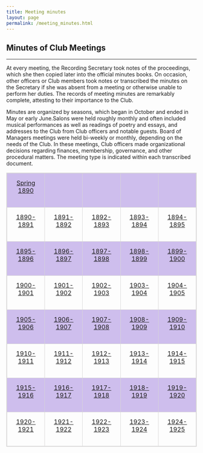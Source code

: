 ```yaml
---
title: Meeting minutes
layout: page
permalink: /meeting_minutes.html
---
```

<style>
    td, th {
        width: 200px;
        height: 90px;
        padding: 15px;
        text-align: center;
        vertical-align: top;
    }
    tr:nth-child(odd) {
        background-color: #cebeed;
    }
    table, th, td {
        border: 1px solid #d7d6d6;
    }
</style>

## Minutes of Club Meetings
***

At every meeting, the Recording Secretary took notes of the proceedings, which she then copied later into the official minutes books. On occasion, other officers or Club members took notes or transcribed the minutes on the Secretary if she was absent from a meeting or otherwise unable to perform her duties. The records of meeting minutes are remarkably complete, attesting to their importance to the Club.

Minutes are organized by seasons, which began in October and ended in May or early June.Salons were held roughly monthly and often included musical performances as well as readings of poetry and essays, and addresses to the Club from Club officers and notable guests. Board of Managers meetings were held bi-weekly or monthly, depending on the needs of the Club. In these meetings, Club officers made organizational decisions regarding finances, membership, governance, and other procedural matters. The meeting type is indicated within each transcribed document.

<table>
<tr>
    <td><a href="https://wlcb.github.io/archive/search/index.html?q=%2Bseason%3Ainaugural">Spring 1890</a></td>
    <td></td>
    <td></td>
    <td></td>
    <td></td>
</tr>
<tr>
    <td><a href="https://wlcb.github.io/archive/search/index.html?q=%2Bseason%3Afirst">1890-1891</a></td>
    <td><a href="https://wlcb.github.io/archive/search/index.html?q=%2Bseason%3Asecond">1891-1892</a></td>
    <td><a href="https://wlcb.github.io/archive/search/index.html?q=%2Bseason%3Athird">1892-1893</a></td>
    <td><a href="https://wlcb.github.io/archive/search/index.html?q=%2Bseason%3Afourth">1893-1894</a></td>
    <td><a href="https://wlcb.github.io/archive/search/index.html?q=%2Bseason%3Afifth">1894-1895</a></td>
</tr>
<tr>
    <td><a href="">1895-1896</a></td>
    <td><a href="">1896-1897</a></td>
    <td><a href="">1897-1898</a></td>
    <td><a href="">1898-1899</a></td>
    <td><a href="">1899-1900</a></td>
</tr>
<tr>
    <td><a href="">1900-1901</a></td>
    <td><a href="">1901-1902</a></td>
    <td><a href="">1902-1903</a></td>
    <td><a href="">1903-1904</a></td>
    <td><a href="">1904-1905</a></td>
</tr>
<tr>
    <td><a href="">1905-1906</a></td>
    <td><a href="">1906-1907</a></td>
    <td><a href="">1907-1908</a></td>
    <td><a href="">1908-1909</a></td>
    <td><a href="">1909-1910</a></td>
</tr>
<tr>
    <td><a href="">1910-1911</a></td>
    <td><a href="">1911-1912</a></td>
    <td><a href="">1912-1913</a></td>
    <td><a href="">1913-1914</a></td>
    <td><a href="">1914-1915</a></td>
</tr>
<tr>
    <td><a href="">1915-1916</a></td>
    <td><a href="">1916-1917</a></td>
    <td><a href="">1917-1918</a></td>
    <td><a href="">1918-1919</a></td>
    <td><a href="">1919-1920</a></td>
</tr>
<tr>
    <td><a href="">1920-1921</a></td>
    <td><a href="">1921-1922</a></td>
    <td><a href="">1922-1923</a></td>
    <td><a href="">1923-1924</a></td>
    <td><a href="">1924-1925</a></td>
</tr>
</table>
